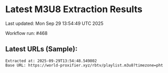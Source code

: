 # Latest M3U8 Extraction Results

Last updated: Mon Sep 29 13:54:49 UTC 2025

Workflow run: #468

## Latest URLs (Sample):
```
Extracted at: 2025-09-29T13:54:48.549802
Base URL: https://world-proxifier.xyz/rbtv/playlist.m3u8?timezone=pht

```
